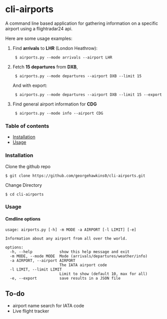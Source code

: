 # cli-airports
 
A command line based application for gathering information on a specific airport using a flightradar24 api.

Here are some usage examples:

1. Find **arrivals** to **LHR** (London Heathrow):

        $ airports.py --mode arrivals --airport LHR

2. Fetch **15 departures** from **DXB**, 

        $ airports.py --mode departures --airport DXB --limit 15

    And with export:

        $ airports.py --mode departures --airport DXB --limit 15 --export

3. Find general airport information for **CDG**

        $ airports.py --mode info --airport CDG

### Table of contents

- [Installation](#installation)
- [Usage](#usage)

### Installation


Clone the github repo
```
$ git clone https://github.com/georgehawkins0/cli-airports.git
```
Change Directory

```
$ cd cli-airports
```


### Usage
#### Cmdline options
```
usage: airports.py [-h] -m MODE -a AIRPORT [-l LIMIT] [-e]

Information about any airport from all over the world.

options:
  -h, --help            show this help message and exit
  -m MODE, --mode MODE  Mode (arrivals/departures/weather/info)
  -a AIRPORT, --airport AIRPORT
                        The IATA airport code
  -l LIMIT, --limit LIMIT
                        Limit to show (default 10, max for all)
  -e, --export          save results in a JSON file
```

## To-do

- airport name search for IATA code
- Live flight tracker